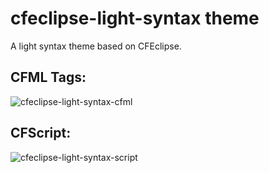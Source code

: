 # cfeclipse-light-syntax theme

A light syntax theme based on CFEclipse.

CFML Tags:
---
![cfeclipse-light-syntax-cfml](https://cloud.githubusercontent.com/assets/4575960/8690918/45c687e4-2a80-11e5-9152-5d3ed3b45599.png)

CFScript:
---

![cfeclipse-light-syntax-script](https://cloud.githubusercontent.com/assets/4575960/8690919/45cbd7b2-2a80-11e5-8b1a-3b1f2c25f56e.png)
